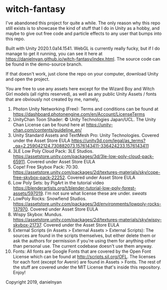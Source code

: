 # witch-fantasy
I've abandoned this project for quite a while. The only reason why this repo still exists is to showcase the kind of stuff that I do in Unity as a hobby, and maybe to give out free code and particle effects to any user that bumps into this repo. 

Built with Unity 2020.1.0a14.1541. WebGL is currently really fucky, but if I do manage to get it running, you can see it here at https://danielnyan.github.io/witch-fantasy/index.html. The source code can be found in the demo-source branch.

If that doesn't work, just clone the repo on your computer, download Unity and open the project. 

You are free to use any assets here except for the Wizard Boy and Witch Girl models (all rights reserved), as well as any public Unity Assets / fonts that are obviously not created by me, namely,

1. Photon Unity Networking (Free): Terms and conditions can be found at https://dashboard.photonengine.com/en/Account/LicenseTerms
2. UnityChan Toon Shader: © Unity Technologies Japan/UCL. The Unity Chan License can be found here at https://unity-chan.com/contents/guideline_en/
3. Unity Standard Assets and TextMesh Pro: Unity Technologies. Covered under the Asset Store EULA https://unity3d.com/legal/as_terms?_ga=2.259042124.730882073.1576143411-336424233.1576143411
4. 3LE Low Poly Cloud Pack: 3LE Studios. https://assetstore.unity.com/packages/3d/3le-low-poly-cloud-pack-65911. Covered under Asset Store EULA
5. Cope! Free Skybox Pack: 70:30. https://assetstore.unity.com/packages/2d/textures-materials/sky/cope-free-skybox-pack-22252. Covered under Asset Store EULA
6. Low Poly Sets: by PigArt in the tutorial video https://blenderartists.org/t/blender-tutorial-low-poly-forest-assets/597019. I'm not sure what license these are under. *sweats*
7. LowPoly Rocks: Snowfiend Studios. https://assetstore.unity.com/packages/3d/environments/lowpoly-rocks-137970. Covered under Asset Store EULA
8. Wispy Skybox: Mundus. https://assetstore.unity.com/packages/2d/textures-materials/sky/wispy-skybox-21737. Covered under the Asset Store EULA
9. External Scripts (in Assets > External Assets > External Scripts): The sources are found in the scripts themselves, but either delete them or ask the authors for permission if you're using them for anything other than personal use. The current codebase doesn't use them anyway.
10. Fonts: All fonts are Google Fonts that are covered by the Open Font License which can be found at http://scripts.sil.org/OFL. The licenses for each font (except for Avenir) are found in Assets > Fonts.
The rest of the stuff are covered under the MIT License that's inside this repository. Enjoy!

Copyright 2019, danielnyan
